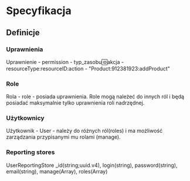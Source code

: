 # Specyfikacja

## Definicje

### Uprawnienia
Uprawnienie - permission - typ_zasobu:id:akcja - resourceType:resourceID:action - "Product:912381923:addProduct"

### Role
Rola - role - posiada uprawnienia. Role mogą należeć do innych ról i będą posiadać maksymalnie tylko uprawnienia roli nadrzędnej.

### Użytkownicy
Użytkownik - User - należy do różnych ról(roles) i ma możliwość zarządzania przypisanymi mu rolami (manage).

### Reporting stores
UserReportingStore
_id(string;uuid.v4), login(string), password(string), email(string), manage(Array), roles(Array)